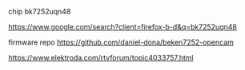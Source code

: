 
chip bk7252uqn48

https://www.google.com/search?client=firefox-b-d&q=bk7252uqn48

firmware repo https://github.com/daniel-dona/beken7252-opencam

https://www.elektroda.com/rtvforum/topic4033757.html

